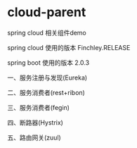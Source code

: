# cloud-parent
spring cloud 相关组件demo

spring cloud 使用的版本 
Finchley.RELEASE

spring boot 使用的版本
2.0.3

一、服务注册与发现(Eureka)

二、服务消费者(rest+ribon)

三、服务消费者(fegin)

四、断路器(Hystrix)

五、路由网关(zuul)
